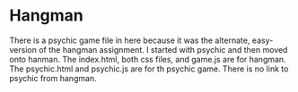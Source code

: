# Hangman
There is a psychic game file in here because it was the alternate, easy-version of the hangman assignment.  I started with psychic and then moved onto hanman.  The index.html, both css files, and game.js are for hangman.  The psychic.html and psychic.js are for th psychic game.  There is no link to psychic from hangman.

